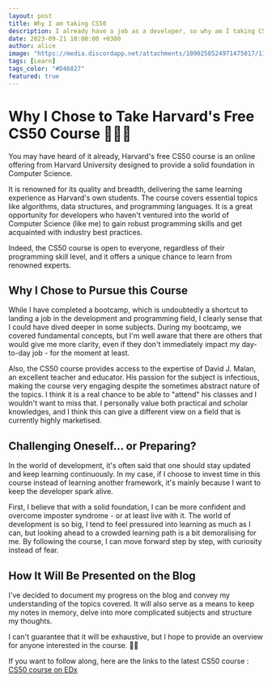 ```yaml
---
layout: post
title: Why I am taking CS50
description: I already have a job as a developer, so why am I taking CS50, the free Harvard Computer Science course?
date: 2023-09-21 10:00:00 +0300
author: alice
image: "https://media.discordapp.net/attachments/1090258524971475017/1154752894680182806/mllebee_latina_woman_from_behind_in_a_British_library_working_o_a30def02-9296-4f6b-a85b-69784ca3fff3.png?width=767&height=767"
tags: [Learn]
tags_color: "#D46827"
featured: true
---
```


# Why I Chose to Take Harvard's Free CS50 Course 👩🏽‍🏫

You may have heard of it already, Harvard's free CS50 course is an online offering from Harvard University designed to provide a solid foundation in Computer Science.

It is renowned for its quality and breadth, delivering the same learning experience as Harvard's own students. The course covers essential topics like algorithms, data structures, and programming languages. It is a great opportunity for developers who haven't ventured into the world of Computer Science (like me) to gain robust programming skills and get acquainted with industry best practices.

Indeed, the CS50 course is open to everyone, regardless of their programming skill level, and it offers a unique chance to learn from renowned experts.

## Why I Chose to Pursue this Course

While I have completed a bootcamp, which is undoubtedly a shortcut to landing a job in the development and programming field, I clearly sense that I could have dived deeper in some subjects. During my bootcamp, we covered fundamental concepts, but I'm well aware that there are others that would give me more clarity, even if they don't immediately impact my day-to-day job - for the moment at least.

Also, the CS50 course provides access to the expertise of David J. Malan, an excellent teacher and educator. His passion for the subject is infectious, making the course very engaging despite the sometimes abstract nature of the topics. I think it is a real chance to be able to "attend" his classes and I wouldn't want to miss that. I personally value both practical and scholar knowledges, and I think this can give a different view on a field that is currently highly marketised.

## Challenging Oneself... or Preparing?

In the world of development, it's often said that one should stay updated and keep learning continuously. In my case, if I choose to invest time in this course instead of learning another framework, it's mainly because I want to keep the developer spark alive.

First, I believe that with a solid foundation, I can be more confident and overcome imposter syndrome - or at least live with it. The world of development is so big, I tend to feel pressured into learning as much as I can, but looking ahead to a crowded learning path is a bit demoralising for me. By following the course, I can move forward step by step, with curiosity instead of fear.

## How It Will Be Presented on the Blog

I've decided to document my progress on the blog and convey my understanding of the topics covered. It will also serve as a means to keep my notes in memory, delve into more complicated subjects and structure my thoughts.

I can't guarantee that it will be exhaustive, but I hope to provide an overview for anyone interested in the course. 🙏🏽

If you want to follow along, here are the links to the latest CS50 course :
[CS50 course on EDx](https://learning.edx.org/course/course-v1:HarvardX+CS50+X/home)
